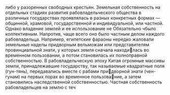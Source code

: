 либо у разоренных свободных крестьян. Земельная собственность на отдельных
стадиях развития рабовладельческого общества в различных государствах
проявлялась в разных конкретных формах — общинной, храмовой, государственной и
индивидуальной, или частной. Однако владение землей и ее использование не
Обязательно чбыло коллективным. Напротив, чаще всего оно было частным делом
каждого рабовладельца. Например, египетские фараоны нередко жаловали земельные
наделы придворным вельможам или представителям провинциальной знати, у которых
земля сначала находилась во временном пользовании, а потом становилась их
полноправной собственностью. В рабовладельческую эпоху Китая огромные массивы
земли, принадлежавшие государству, так называемые квадратные поля (гун-тянь),
передавались вместе с рабами придворной знати (чен-гунам) на первых порах во
временное пользование, а затем становились наследственной
собственностью. Частная собственность рабовладельцев на землю с теч

